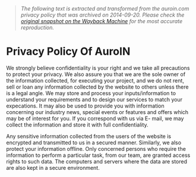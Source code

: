 > *The following text is extracted and transformed from the auroin.com privacy policy that was archived on 2014-09-20. Please check the [original snapshot on the Wayback Machine](https://web.archive.org/web/20140920232858id_/http%3A//www.auroin.com/privacy-policy) for the most accurate reproduction.*

# Privacy Policy Of AuroIN

We strongly believe confidentiality is your right and we take all precautions to protect your privacy. We also assure you that we are the sole owner of the information collected, for executing your project, and we do not rent, sell or loan any information collected by the website to others unless there is a legal angle. We may store and process your inputs/information to understand your requirements and to design our services to match your expecations. It may also be used to provide you with information concerning our industry news, special events or features and offers which may be of interest for you. If you correspond with us via E- mail, we may collect the information and store it with full confidentiality. 

Any sensitive information collected from the users of the website is encrypted and transmitted to us in a secured manner. Similarly, we also protect your information offline. Only concerned persons who require the information to perform a particular task, from our team, are granted access rights to such data. The computers and servers where the data are stored are also kept in a secure environment.
